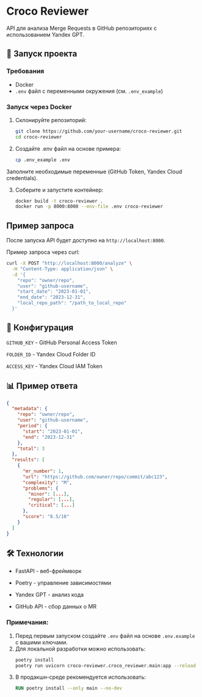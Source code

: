 # Croco Reviewer

API для анализа Merge Requests в GitHub репозиториях с использованием Yandex GPT.

## 🚀 Запуск проекта

### Требования
- Docker
- `.env` файл с переменными окружения (см. `.env_example`)

### Запуск через Docker
1. Склонируйте репозиторий:
   ```bash
   git clone https://github.com/your-username/croco-reviewer.git
   cd croco-reviewer

2. Создайте .env файл на основе примера:
    ```bash
   cp .env_example .env
   
Заполните необходимые переменные (GitHub Token, Yandex Cloud credentials).

3. Соберите и запустите контейнер:
    ```bash
   docker build -t croco-reviewer .
   docker run -p 8000:8000 --env-file .env croco-reviewer

## Пример запроса
После запуска API будет доступно на `http://localhost:8000`.

Пример запроса через curl:

   ```bash
   curl -X POST "http://localhost:8000/analyze" \
     -H "Content-Type: application/json" \
     -d '{
       "repo": "owner/repo",
       "user": "github-username",
       "start_date": "2023-01-01",
       "end_date": "2023-12-31",
       "local_repo_path": "/path_to_local_repo"
     }'
   ```

## 🔧 Конфигурация
`GITHUB_KEY` - GitHub Personal Access Token

`FOLDER_ID` - Yandex Cloud Folder ID

`ACCESS_KEY` - Yandex Cloud IAM Token

## 📊 Пример ответа
```json
{
  "metadata": {
    "repo": "owner/repo",
    "user": "github-username",
    "period": {
      "start": "2023-01-01",
      "end": "2023-12-31"
    },
    "total": 3
  },
  "results": [
    {
      "mr_number": 1,
      "url": "https://github.com/owner/repo/commit/abc123",
      "complexity": "M",
      "problems": {
        "minor": [...],
        "regular": [...],
        "critical": [...]
      },
      "score": "8.5/10"
    }
  ]
}
```

## 🛠 Технологии
- FastAPI - веб-фреймворк

- Poetry - управление зависимостями

- Yandex GPT - анализ кода

- GitHub API - сбор данных о MR


### Примечания:
1. Перед первым запуском создайте `.env` файл на основе `.env.example` с вашими ключами.
2. Для локальной разработки можно использовать:
   ```bash
   poetry install
   poetry run uvicorn croco-reviewer.croco_reviewer.main:app --reload

3. В продакшн-среде рекомендуется использовать:
   ```dockerfile
   RUN poetry install --only main --no-dev